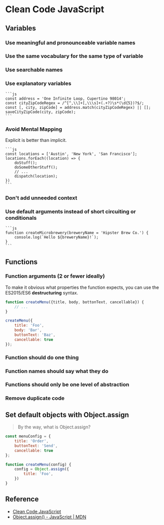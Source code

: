 # Clean Code JavaScript

## Variables 

### Use meaningful and pronounceable variable names
### Use the same vocabulary for the same type of variable
### Use searchable names
### Use explanatory variables

    ```js
    const address = 'One Infinite Loop, Cupertino 98014';
    const cityZipCodeRegex = /^[^,\\]+[,\\\s]+(.+?)\s*(\d{5})?$/;
    const [, city, zipCode] = address.match(cityZipCodeRegex) || [];
    saveCityZipCode(city, zipCode);
    ```

### Avoid Mental Mapping

Explicit is better than implicit.

    ```js
    const locations = ['Austin', 'New York', 'San Francisco'];
    locations.forEach((location) => {
        doStuff();
        doSomeOtherStuff();
        // ...
        dispatch(location);
    })
    ```

### Don't add unneeded context
### Use default arguments instead of short circuiting or conditionals

    ```js
    function createMicrobrewery(breweryName = 'Hipster Brew Co.') {
        console.log(`Hello ${breweryName}!`);
    }
    ```

## Functions

### Function arguments (2 or fewer ideally)

To make it obvious what properties the function expects, you can use the ES2015/ES6 **destructuring** syntax. 

```js
function createMenu({title, body, bottonText, cancellable}) {
    // ...
}

createMenu({
    title: 'Foo',
    body: 'Bar',
    buttonText: 'Baz',
    cancellable: true
});
```

### Function should do one thing
### Function names should say what they do 
### Functions should only be one level of abstraction
### Remove duplicate code
## Set default objects with Object.assign

> By the way, what is Object.assign?

```js
const menuConfig = {
    title: 'Order',
    buttonText: 'Send',
    cancellable: true
};

function createMenu(config) {
    config = Object.assign({
        title: 'Foo',
    })
}
```


## Reference 
- [Clean Code JavaScript](https://github.com/ryanmcdermott/clean-code-javascript)
- [Object.assign() - JavaScript | MDN](https://developer.mozilla.org/en-US/docs/Web/JavaScript/Reference/Global_Objects/Object/assign)